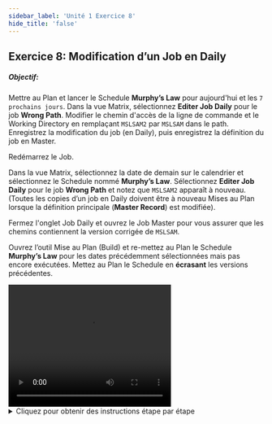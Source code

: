 ```yaml
---
sidebar_label: 'Unité 1 Exercice 8'
hide_title: 'false'
---
```


## Exercice 8: Modification d’un Job en Daily

##### Objectif: 

Mettre au Plan et lancer le Schedule **Murphy’s Law** pour aujourd'hui et les ```7 prochains jours```. 
Dans la vue Matrix, sélectionnez **Editer Job Daily** pour le job **Wrong Path**. Modifier le chemin d'accès de la ligne de commande et le Working Directory en remplaçant ```MSLSAM2``` par ```MSLSAM``` dans le path. Enregistrez la modification du job (en Daily), puis enregistrez la définition du job en Master.


Redémarrez le Job.

Dans la vue Matrix, sélectionnez la date de demain sur le calendrier et sélectionnez le Schedule nommé **Murphy’s Law**.
Sélectionnez **Editer Job Daily** pour le job **Wrong Path** et notez que ```MSLSAM2``` apparaît à nouveau. (Toutes les copies d’un job en Daily doivent être à nouveau Mises au Plan lorsque la définition principale (**Master Record**) est modifiée).

Fermez l'onglet Job Daily et ouvrez le Job Master pour vous assurer que les chemins contiennent la version corrigée de ```MSLSAM```.

Ouvrez l’outil Mise au Plan (Build) et re-mettez au Plan le Schedule **Murphy’s Law** pour les dates précédemment sélectionnées mais pas encore exécutées. Mettez au Plan le Schedule en **écrasant** les versions précédentes.

<div>
<video width="320" height="240" controls>
  <source src="videobasic/U1E8.mp4" type="video/mp4"></source>
Your browser does not support the video tag.
</video>
</div>

<details>

<summary>Cliquez pour obtenir des instructions étape par étape</summary>

1. Mettez au Plan le Schedule nommé « Murphy’s Law » :
    * Dans le menu Opération, double-cliquez sur **Mise au Plan (Build)**.
    * Dans la section Schedule Sélection, sélectionnez **Murphy’s Law** pour le mettre au Plan.
    * Dans le champ Début, conservez la date du jour.
    * Dans le champ Fin, choisissez la date à **J+7** à compter d'aujourd'hui.
    * Cliquez sur le bouton **Mise au Plan** et sélectionner **Released** pour aujourd'hui dans la fenêtre « Propriétés Mise au Plan ».
    * Cliquez sur **OK**.
    * Fermez la fenêtre Mise au Plan Schedules.
2. Modifiez le Job en Daily:
    * Dans le menu Opération, double-cliquez sur la vue **Liste** ou **Matrix**.
    * Sélectionnez la date du jour.
    * Sélectionnez le Schedule nommé **Murphy’s Law**.
    * Cliquez avec le bouton droit sur le job **Wrong Path** (dans la vue PERT, cliquez avec le bouton droit de la souris sur le Job Wrong Path)
    * Sélectionnez **Maintenance > Editer Job Daily** (dans la vue PERT, allez dans Job > Maintenance > Editer Job Daily).
    * L'écran Job Daily apparaît.
    * Dans le chemin de la ligne de commande et dans celui du Working Directory, remplacez ```MSLSAM2``` par ```MSLSAM```.
    * Cliquez sur le bouton **Sauvegarder** dans la barre d'outils Job Daily.
    * Cliquez sur le bouton **Sauver la Définition en Master** puis **OK**: Cela poussera la modification que vous avez apportée au Job Daily sur sa définition en Master.
    * Fermez l'écran Job Daily.
3. Redémarrage du Job:
    * **Clic droit sur Job** et sélectionnez **Restart**.
    * Entrez un commentaire et cliquez sur **OK**.
    * Le Job doit réussir car vous avez corrigé l’erreur dans la ligne de commande.
4. Vérifiez les autres Job Daily:
    * Dans le menu Operation, double-cliquez sur la vue **Liste** ou **Matrice**. Vous pouvez également ouvrir la vue PERT, si vous le souhaitez.
    * Sélectionnez la **date de demain**.
    * Sélectionnez le Schedule **Murphy’s Law**.
    * Cliquez avec le bouton droit de la souris sur le job **Wrong Path** (dans la vue PERT, faire un clic droit sur le job Wrong Path) 
    * Sélectionnez **Maintenance > Editer Job Daily** (dans la vue PERT, allez dans Job > Maintenance > Editer Job Daily).
    * L'écran Job Daily apparaît.
    * Notez que le chemin contient toujours ``MSLSAM2`` au lieu de ``MSLSAM``.
      - N'oubliez pas que vous devez Remettre au Plan toutes les occurrences en Daily d’un job lorsque sa définition en Master est modifiée.
      - N'apportez aucun changement. Fermez simplement l'onglet Job Daily (Wrong Path).
5. Verifiez Job Master:
    * Revenez au **Job Master** et vérifiez que le chemin de la ligne de commande et le chemin du répertoire de travail ont été modifiés de MSLSAM2 à MSLSAM.
    * Fermez l'onglet Job Master.
6. Re-Mettez au Plan le Schedule nommé « Murphy’s Law » :
    * Dans le menu Operation, double-cliquez sur **Schedule Mise au Plan (Build)**.
    * Dans la section Sélection du Schedule, sélectionnez le Schedule **Murphy’s Law**.
    * Dans la section Dates de Planification :
      - Entrez les **dates de début et de fin** de la création couvrant la plage de dates pour lesquelles ce Schedule est déjà au Plan mais n'a pas été exécutée.
      - ou Cliquez sur le bouton Calendrier (à droite de la zone de texte) pour sélectionner la date dans le calendrier mensuel.
    * Cliquez sur le bouton **Mise au Plan**.
    * Dans la fenêtre Propriétés Mise au Plan :
      - Cliquez sur le bouton **OK** (laissez le bouton Released sélectionné).
      - Comme le schedule a déjà été créé pour ces dates, vous serez invité à remplacer ces versions. Cliquez sur **Oui** lorsque vous y êtes invité (pour chaque date).
    * Fermez l'écran Mise au Plan Schedules.
    * Une fois la Mise au Plan du schedule terminée, les nouveaux schedules contiendront les définitions de job mises à jour.
7. Fermez tous les onglets, mais gardez l'Enterprise Manager ouvert.

</details>
